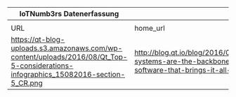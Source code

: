 |IoTNumb3rs Datenerfassung|||||||||||
| ---- | ---- | ---- | ---- | ---- | ---- | ---- | ---- | ---- | ---- | ---- |
||||||||||||
|URL|home_url|filename|device_class|device_count|market_class|market_volume|prognosis_year|publication_year|authorship_class|Dropbox folder|
|https://qt-blog-uploads.s3.amazonaws.com/wp-content/uploads/2016/08/Qt_Top-5-considerations-infographics_15082016-section-5_CR.png|http://blog.qt.io/blog/2016/08/29/embedded-systems-are-the-backbone-of-iot-but-its-software-that-brings-it-all-together/|file3_Qt_Top-5-considerations-infographics_15082016-section-5_CR.png|Things|6400000000|||2016|2016|blogger|JinlinHolic/20190113-1200|
